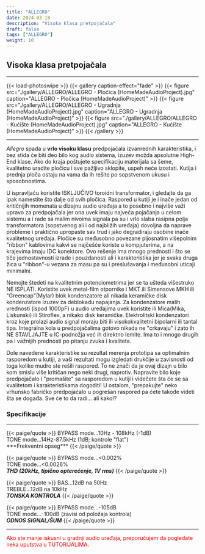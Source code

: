 ```yaml
---
title: "ALLEGRO"
date: 2024-03-18
description: "Visoka klasa pretpojačala"
draft: false
tags: ["ALLEGRO"]
weight: 10
---
```

## Visoka klasa pretpojačala

<hr>
{{< load-photoswipe >}}
{{< gallery caption-effect="fade" >}}
  {{< figure src="./gallery/ALLEGRO/ALLEGRO - Pločica (HomeMadeAudioProject).jpg" caption="ALLEGRO - Pločica (HomeMadeAudioProject)" >}}
  {{< figure src="./gallery/ALLEGRO/ALLEGRO - Ugradnja (HomeMadeAudioProject).jpg" caption="ALLEGRO - Ugradnja (HomeMadeAudioProject)" >}}
  {{< figure src="./gallery/ALLEGRO/ALLEGRO - Kućište (HomeMadeAudioProject).jpg" caption="ALLEGRO - Kućište (HomeMadeAudioProject)" >}}
{{< /gallery >}}
<hr>

*Allegro* spada u **vrlo visoku klasu** predpojačala izvanrednih karakteristika, i bez stida će biti deo bilo kog audio sistema, izuzev možda apsolutne High-End klase. Ako do kraja poštujete specifikaciju materijala sa šeme, kvalitetno uradite pločicu i sve pažljivo sklopite, uspeh neće izostati. Kutija i prednja ploča ostaju na vama da ih rešite po sopstvenom ukusu i sposobnostima.

U ispravljaču koristite ISKLJUČIVO toroidni transformator, i gledajte da ga ipak namestite što dalje od svih pločica. Raspored u kutiji je i inače jedan od kritičnijih momenata u dizajnu audio uređaja a to posebno i najviše važi upravo za predpojačala jer ona uvek imaju najveća pojačanja u celom sistemu a i rade sa malim nivoima signala pa su i vrlo slaba rasipna polja transformatora (sopstvenog ali i od najbližih uređaja) dovoljna da naprave probleme i praktično upropaste sav trud i jako degradiraju osobine inače kvalitetnog uređaja. Pločice su međusobno povezane pljosnatim višepolnim "ribbon" kablovima kakvi se najčešće koriste u kompjuterima, a na krajevima imaju IDC konektore. Ovo rešenje ima mnogo prednosti i što se tiče jednostavnosti izrade i pouzdanosti ali i karakteristika jer je svaka druga žica u "ribbon"-u vezana za masu pa su i preslušavanja i međusobni uticaji minimalni.

Nemojte štedeti na kvalitetnim potenciometrima jer se ta ušteda višestruko NE ISPLATI. Koristite uvek metal-film otpornike i MKT ili Simensove MKH ili "Greencap"(Mylar) blok kondenzatore ali nikada keramičke disk kondenzatore izuzev za deblokadu napajanja. Za kondenzatore malih vrednosti (ispod 1000pF) u audio uređajima uvek koristite ili Mica(Mika, Liskunski) ili Stiroflex, a nikako disk keramičke. Elektrolitski kondenzatori kroz koje prolazi audio signal moraju biti ili visokokvalitetni bipolarni ili tantal tipa. Integralna kola u predpojačalima gotovo nikada ne "crkavaju" i zato ih NE STAVLJAJTE u IC-podnožja već ih direktno lemite. Ima to i mnogo drugih pa i važnijih prednosti po pitanju zvuka i kvaliteta.

Dole navedene karakteristike su rezultat merenja prototipa sa optimalnim rasporedom u kutiji, a vaši rezultati mogu izgledati drukčije u zavisnosti od toga koliko mudro ste rešili raspored. To ne znači da je ovaj dizajn u bilo kom smislu više kritičan nego neki drugi, naprotiv. Napravite bilo koje predpojačalo i "promašite" sa rasporedom u kutiji i videčete šta će se sa kvalitetom i karakteristikama dogoditi! U ostalom, "prepakujte" neko vrhunsko fabričko predpojaćalo u pogrešan raspored pa ćete takođe videti šta se događa. Sve će to da radi... ali kako!?

### Specifikacije
<hr>
{{< paige/quote >}}
BYPASS mode...10Hz - 108kHz (-1dB)<br>TONE mode...14Hz-87.5kHz (1dB; kontrole "flat")<br>***Frekventni opseg***
{{< /paige/quote >}}

{{< paige/quote >}}
BYPASS mode...<0.002%<br>TONE mode...<0.0026%<br>***THD (20kHz, tipično opterećenje, 1V rms)***
{{< /paige/quote >}}

{{< paige/quote >}}
BAS...12dB na 50Hz<br>TREBLE...12dB na 10kHz<br>***TONSKA KONTROLA***
{{< /paige/quote >}}

{{< paige/quote >}}
BYPASS mode...-105dB<br>TONE mode...-100dB (zavisi od položaja kontrola)<br>***ODNOS SIGNAL/ŠUM***
{{< /paige/quote >}}
<hr>

<p style="color: red;" class="text-center">Ako ste manje iskusni u gradnji audio uređaja, preporučujem da pogledate neka uputstva u TUTORIJALIMA.</p>
